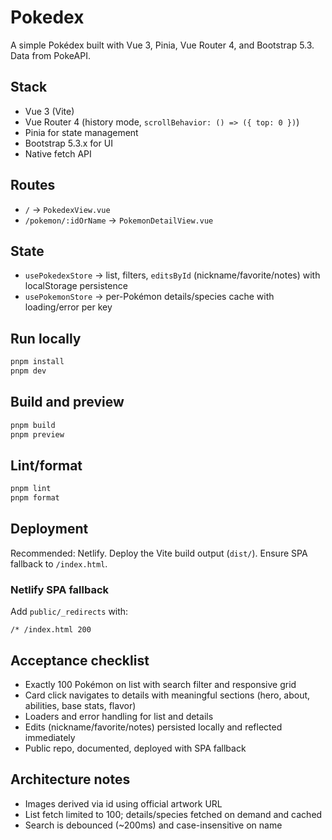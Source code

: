 # Pokedex

A simple Pokédex built with Vue 3, Pinia, Vue Router 4, and Bootstrap 5.3. Data from PokeAPI.

## Stack

- Vue 3 (Vite)
- Vue Router 4 (history mode, `scrollBehavior: () => ({ top: 0 })`)
- Pinia for state management
- Bootstrap 5.3.x for UI
- Native fetch API

## Routes

- `/` → `PokedexView.vue`
- `/pokemon/:idOrName` → `PokemonDetailView.vue`

## State

- `usePokedexStore` → list, filters, `editsById` (nickname/favorite/notes) with localStorage persistence
- `usePokemonStore` → per-Pokémon details/species cache with loading/error per key

## Run locally

```sh
pnpm install
pnpm dev
```

## Build and preview

```sh
pnpm build
pnpm preview
```

## Lint/format

```sh
pnpm lint
pnpm format
```

## Deployment

Recommended: Netlify. Deploy the Vite build output (`dist/`). Ensure SPA fallback to `/index.html`.

### Netlify SPA fallback

Add `public/_redirects` with:

```
/* /index.html 200
```

## Acceptance checklist

- Exactly 100 Pokémon on list with search filter and responsive grid
- Card click navigates to details with meaningful sections (hero, about, abilities, base stats, flavor)
- Loaders and error handling for list and details
- Edits (nickname/favorite/notes) persisted locally and reflected immediately
- Public repo, documented, deployed with SPA fallback

## Architecture notes

- Images derived via id using official artwork URL
- List fetch limited to 100; details/species fetched on demand and cached
- Search is debounced (~200ms) and case-insensitive on name
